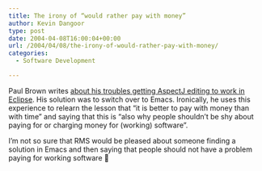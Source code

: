 ```yaml
---
title: The irony of “would rather pay with money”
author: Kevin Dangoor
type: post
date: 2004-04-08T16:00:04+00:00
url: /2004/04/08/the-irony-of-would-rather-pay-with-money/
categories:
  - Software Development

---
```

Paul Brown writes [about his troubles getting AspectJ editing to work in Eclipse][1]. His solution was to switch over to Emacs. Ironically, he uses this experience to relearn the lesson that &#8220;it is better to pay with money than with time&#8221; and saying that this is &#8220;also why people shouldn&#8217;t be shy about paying for or charging money for (working) software&#8221;.

I&#8217;m not so sure that RMS would be pleased about someone finding a solution in Emacs and then saying that people should not have a problem paying for working software 🙂

 [1]: http://blog.fivesight.com/prb/space/2004-04-07#No_thanks_-_I_would_rather_pay_with_money... "pbblog :: 2004-04-07"